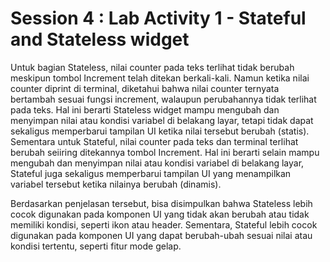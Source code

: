 # Session 4 : Lab Activity 1 - Stateful and Stateless widget

Untuk bagian Stateless, nilai counter pada teks terlihat tidak berubah meskipun tombol Increment telah ditekan berkali-kali. Namun ketika nilai counter diprint di terminal, diketahui bahwa nilai counter ternyata bertambah sesuai fungsi increment, walaupun perubahannya tidak terlihat pada teks. Hal ini berarti Stateless widget mampu mengubah dan menyimpan nilai atau kondisi variabel di belakang layar, tetapi tidak dapat sekaligus memperbarui tampilan UI ketika nilai tersebut berubah (statis). Sementara untuk Stateful, nilai counter pada teks dan terminal terlihat berubah seiiring ditekannya tombol Increment. Hal ini berarti selain mampu mengubah dan menyimpan nilai atau kondisi variabel di belakang layar, Stateful juga sekaligus memperbarui tampilan UI yang menampilkan variabel tersebut ketika nilainya berubah (dinamis).

Berdasarkan penjelasan tersebut, bisa disimpulkan bahwa Stateless lebih cocok digunakan pada komponen UI yang tidak akan berubah atau tidak memiliki kondisi, seperti ikon atau header. Sementara, Stateful lebih cocok digunakan pada komponen UI yang dapat berubah-ubah sesuai nilai atau kondisi tertentu, seperti fitur mode gelap.
